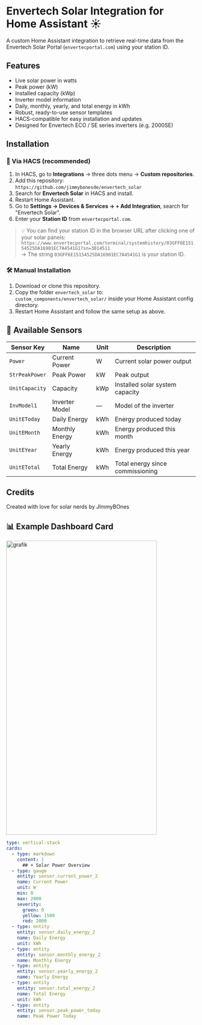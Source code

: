 # Envertech Solar Integration for Home Assistant ☀️

A custom Home Assistant integration to retrieve real-time data from the Envertech Solar Portal (`envertecportal.com`) using your station ID.

## Features

- Live solar power in watts
- Peak power (kW)
- Installed capacity (kWp)
- Inverter model information
- Daily, monthly, yearly, and total energy in kWh
- Robust, ready-to-use sensor templates
- HACS-compatible for easy installation and updates
- Designed for Envertech ECO / SE series inverters (e.g. 2000SE)

## Installation

### 🧰 Via HACS (recommended)
1. In HACS, go to **Integrations** → three dots menu → **Custom repositories**.
2. Add this repository:  
   `https://github.com/jimmybonesde/envertech_solar`
3. Search for **Envertech Solar** in HACS and install.
4. Restart Home Assistant.
5. Go to **Settings → Devices & Services → + Add Integration**, search for "Envertech Solar".
6. Enter your **Station ID** from `envertecportal.com`.

> 💡 You can find your station ID in the browser URL after clicking one of your solar panels:  
> `https://www.envertecportal.com/terminal/systemhistory/03GFF6E15154525DA16901EC7A4541G1?sn=3014511`  
> → The string `03GFF6E15154525DA16901EC7A4541G1` is your station ID.

### 🛠️ Manual Installation
1. Download or clone this repository.
2. Copy the folder `envertech_solar` to:  
   `custom_components/envertech_solar/` inside your Home Assistant config directory.
3. Restart Home Assistant and follow the same setup as above.

## 📡 Available Sensors

| Sensor Key   | Name             | Unit  | Description                         |
|--------------|------------------|-------|-------------------------------------|
| `Power`        | Current Power    | W     | Current solar power output          |
| `StrPeakPower` | Peak Power       | kW    | Peak output                         |
| `UnitCapacity` | Capacity         | kWp   | Installed solar system capacity     |
| `InvModel1`    | Inverter Model   | —     | Model of the inverter               |
| `UnitEToday`   | Daily Energy     | kWh   | Energy produced today               |
| `UnitEMonth`   | Monthly Energy   | kWh   | Energy produced this month          |
| `UnitEYear`    | Yearly Energy    | kWh   | Energy produced this year           |
| `UnitETotal`   | Total Energy     | kWh   | Total energy since commissioning    |


## Credits

Created with love for solar nerds by JImmyBOnes

## 📊 Example Dashboard Card

<img width="400" height="782" alt="grafik" src="https://github.com/user-attachments/assets/29e33858-5551-44f5-a619-2beddf781b13" />



```yaml
type: vertical-stack
cards:
  - type: markdown
    content: |
      ## ☀️ Solar Power Overview
  - type: gauge
    entity: sensor.current_power_2
    name: Current Power
    unit: W
    min: 0
    max: 2000
    severity:
      green: 0
      yellow: 1500
      red: 2000
  - type: entity
    entity: sensor.daily_energy_2
    name: Daily Energy
    unit: kWh
  - type: entity
    entity: sensor.monthly_energy_2
    name: Monthly Energy
  - type: entity
    entity: sensor.yearly_energy_2
    name: Yearly Energy
  - type: entity
    entity: sensor.total_energy_2
    name: Total Energy
    unit: kWh
  - type: entity
    entity: sensor.peak_power_today
    name: Peak Power Today
